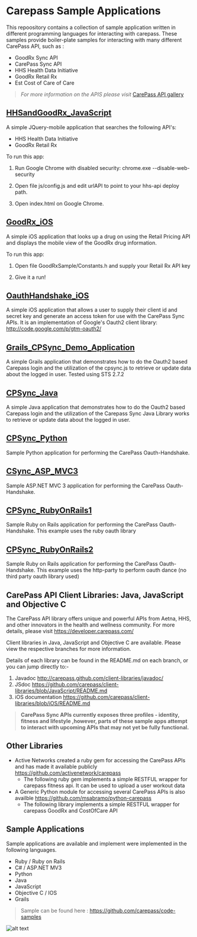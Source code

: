 Carepass Sample Applications 
===================
This repoository contains a collection of sample application written in different programming languages for interacting with carepass. 
These samples provide boiler-plate samples for interacting with many different CarePass API, such as :
+ GoodRx Sync API
+ CarePass Sync API 
+ HHS Health Data Initiative
+ GoodRx Retail Rx
+ Est Cost of Care of Care

> *For more information on the APIS please visit* [CarePass API gallery](https://developer.carepass.com/api_gallery)


[HHSandGoodRx_JavaScript](https://github.com/carepass/code-samples/tree/master/HHSandGoodRx_JavaScript)
------------------------
A simple JQuery-mobile application that searches the following API's:
- HHS Health Data Initiative
- GoodRx Retail Rx

To run this app:

1. Run Google Chrome with disabled security: chrome.exe --disable-web-security

2. Open file js/config.js and edit urlAPI to point to your hhs-api deploy path.

3. Open index.html on Google Chrome.

[GoodRx_iOS](https://github.com/carepass/code-samples/tree/master/GoodRx_iOS)
-----------
A simple iOS application that looks up a drug on using the Retail Pricing API and displays the mobile view of the GoodRx drug information.

To run this app:

1. Open file GoodRxSample/Constants.h and supply your Retail Rx API key

2. Give it a run!

[OauthHandshake_iOS](https://github.com/carepass/code-samples/tree/master/OauthHandshake_iOS)
-------------------
A simple iOS application that allows a user to supply their client id and secret key and generate an access token for use with the CarePass Sync APIs. It is an implementation of Google's Oauth2 client library: http://code.google.com/p/gtm-oauth2/

[Grails_CPSync_Demo_Application](https://github.com/carepass/code-samples/tree/master/Grails_CPSync)
-------------------
A simple Grails application that demonstrates how to do the Oauth2 based Carepass login and the utilization of the cpsync.js to retrieve or update data about the logged in user.
Tested using STS 2.7.2


[CPSync_Java](https://github.com/carepass/code-samples/tree/master/CPSync_Java)
-------------------
A simple Java application that demonstrates how to do the Oauth2 based Carepass login and the utilization of the Carepass Sync Java Library works to retrieve or update data about the logged in user.

[CPSync_Python](https://github.com/carepass/code-samples/tree/master/CPSync_Python)
--------------------
Sample Python application for performing the CarePass Oauth-Handshake.

[CSync_ASP_MVC3](https://github.com/carepass/code-samples/tree/master/CSync_ASP_MVC3)
--------------------
Sample ASP.NET MVC 3 application for performing the CarePass Oauth-Handshake.

[CPSync_RubyOnRails1](https://github.com/carepass/code-samples/tree/master/CPSync_RubyOnRails1)
---------------------
Sample Ruby on Rails application for performing the CarePass Oauth-Handshake. This example uses the ruby oauth library

[CPSync_RubyOnRails2](https://github.com/carepass/code-samples/tree/master/CPSync_RubyOnRails2)
---------------------
Sample Ruby on Rails application for performing the CarePass Oauth-Handshake. This example uses the http-party to perform oauth dance (no third party oauth library used)


CarePass API Client Libraries: Java, JavaScript and Objective C
---------------------------------------------------------------
The CarePass API library offers unique and powerful APIs from Aetna, HHS, and other innovators in the health and wellness community. For more details, please visit <https://developer.carepass.com/>

Client libraries in Java, JavaScript and Objective C are available. Please view the respective branches for more information.

Details of each  library can be found in the README.md on each branch, or you can jump directly to:-

1. Javadoc <http://carepass.github.com/client-libraries/javadoc/>
2. JSdoc <https://github.com/carepass/client-libraries/blob/JavaScript/README.md>
3. iOS documentation <https://github.com/carepass/client-libraries/blob/iOS/README.md>

> **CarePass Sync APIs currently exposes three profiles - identity, fitness and lifestyle ,however, parts of these sample apps attempt to interact with upcoming APIs that may not yet be fully functional.**


Other Libraries 
---------------------------------------------------------------
+ Active Networks created a ruby gem for accessing the CarePass APIs and has made it available publicly https://github.com/activenetwork/carepass
	+ The following ruby gem implements a simple RESTFUL wrapper for carepass fitness api. It can be used to upload a user workout data
+ A Generic Python module for accessing several CarePass APIs is also availble https://github.com/msabramo/python-carepass
	+ The following library implements a simple RESTFUL wrapper for carepass GoodRx and CostOfCare API
	
Sample Applications
---------------------------------------------------------------- 
Sample applications are available and implement were implemented in the following languages.

+ Ruby / Ruby on Rails
+ C# / ASP.NET MV3
+ Python
+ Java
+ JavaScript
+ Objective C / IOS
+ Grails
	
> Sample can be found here : https://github.com/carepass/code-samples


![alt text](https://www.carepass.com/carepass/resources/images/registered_cp_logo.png "CarePass Logo")
